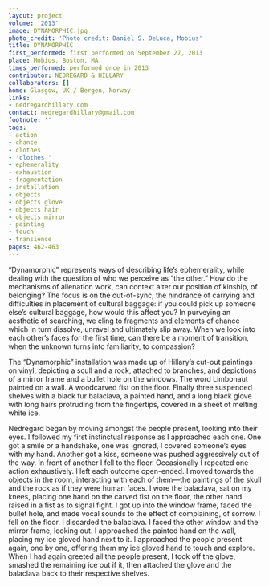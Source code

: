 ```yaml
---
layout: project
volume: '2013'
image: DYNAMORPHIC.jpg
photo_credit: 'Photo credit: Daniel S. DeLuca, Mobius'
title: DYNAMORPHIC
first_performed: first performed on September 27, 2013
place: Mobius, Boston, MA
times_performed: performed once in 2013
contributor: NEDREGARD & HILLARY
collaborators: []
home: Glasgow, UK / Bergen, Norway
links:
- nedregardhillary.com
contact: nedregardhillary@gmail.com
footnote: ''
tags:
- action
- chance
- clothes
- 'clothes '
- ephemerality
- exhaustion
- fragmentation
- installation
- objects
- objects glove
- objects hair
- objects mirror
- painting
- touch
- transience
pages: 462-463
---
```


“Dynamorphic” represents ways of describing life’s ephemerality, while dealing with the question of who we perceive as “the other.” How do the mechanisms of alienation work, can context alter our position of kinship, of belonging? The focus is on the out-of-sync, the hindrance of carrying and difficulties in placement of cultural baggage: if you could pick up someone else’s cultural baggage, how would this affect you? In purveying an aesthetic of searching, we cling to fragments and elements of chance which in turn dissolve, unravel and ultimately slip away. When we look into each other’s faces for the first time, can there be a moment of transition, when the unknown turns into familiarity, to compassion?

The “Dynamorphic” installation was made up of Hillary’s cut-out paintings on vinyl, depicting a scull and a rock, attached to branches, and depictions of a mirror frame and a bullet hole on the windows. The word Limbonaut painted on a wall. A woodcarved fist on the floor. Finally three suspended shelves with a black fur balaclava, a painted hand, and a long black glove with long hairs protruding from the fingertips, covered in a sheet of melting white ice.

Nedregard began by moving amongst the people present, looking into their eyes. I followed my first instinctual response as I approached each one. One got a smile or a handshake, one was ignored, I covered someone’s eyes with my hand. Another got a kiss, someone was pushed aggressively out of the way. In front of another I fell to the floor. Occasionally I repeated one action exhaustively. I left each outcome open-ended. I moved towards the objects in the room, interacting with each of them—the paintings of the skull and the rock as if they were human faces. I wore the balaclava, sat on my knees, placing one hand on the carved fist on the floor, the other hand raised in a fist as to signal fight. I got up into the window frame, faced the bullet hole, and made vocal sounds to the effect of complaining, of sorrow. I fell on the floor. I discarded the balaclava. I faced the other window and the mirror frame, looking out. I approached the painted hand on the wall, placing my ice gloved hand next to it. I approached the people present again, one by one, offering them my ice gloved hand to touch and explore. When I had again greeted all the people present, I took off the glove, smashed the remaining ice out if it, then attached the glove and the balaclava back to their respective shelves.

